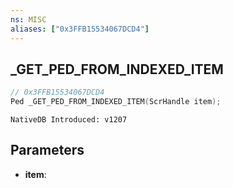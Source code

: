 ```yaml
---
ns: MISC
aliases: ["0x3FFB15534067DCD4"]
---
```

## _GET_PED_FROM_INDEXED_ITEM

```c
// 0x3FFB15534067DCD4
Ped _GET_PED_FROM_INDEXED_ITEM(ScrHandle item);
```

```
NativeDB Introduced: v1207
```

## Parameters
* **item**:
